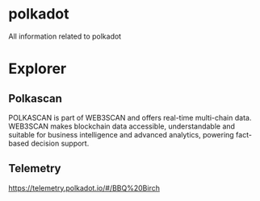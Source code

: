# polkadot
All information related to polkadot

# Explorer

## Polkascan
POLKASCAN is part of WEB3SCAN and offers real-time multi-chain data. WEB3SCAN makes blockchain data accessible, understandable and suitable for business intelligence and advanced analytics, powering fact-based decision support.

## Telemetry 
https://telemetry.polkadot.io/#/BBQ%20Birch
